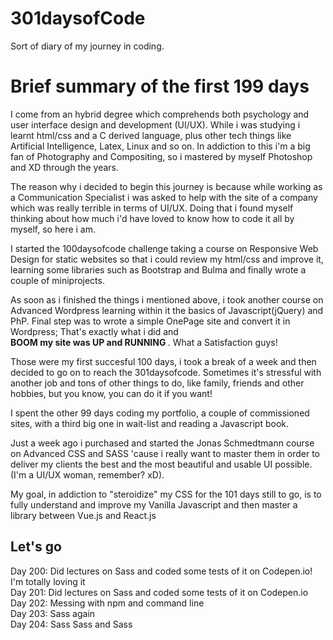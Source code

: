 # 301daysofCode
Sort of diary of my journey in coding. 

<h1>Brief summary of the first 199 days</h1>
<p>I come from an hybrid degree which comprehends both psychology and user interface design and development (UI/UX). While i was studying i learnt html/css and a C derived language, plus other tech things like Artificial Intelligence, Latex, Linux and so on. 
In addiction to this i'm a big fan of Photography and Compositing, so i mastered by myself Photoshop and XD through the years. 

The reason why i decided to begin this journey is because while working as a Communication Specialist i was asked to help with the site of a company which was really terrible in terms of UI/UX. Doing that i found myself thinking about how much i'd have loved to know how to code it all by myself, so here i am. 

I started the 100daysofcode challenge taking a course on Responsive Web Design for static websites so that i could review my html/css and improve it, learning some libraries such as Bootstrap and Bulma and finally wrote a couple of miniprojects. 

As soon as i finished the things i mentioned above, i took another course on Advanced Wordpress learning within it the basics of Javascript(jQuery) and PhP. Final step was to wrote a simple OnePage site and convert it in Wordpress; That's exactly what i did and <br> <strong> BOOM my site was UP and RUNNING </strong>. What a Satisfaction guys!

Those were my first succesful 100 days, i took a break of a week and then decided to go on to reach the 301daysofcode. Sometimes it's stressful with another job and tons of other things to do, like family, friends and other hobbies, but you know, you can do it if you want!

I spent the other 99 days coding my portfolio, a couple of commissioned sites, with a third big one in wait-list and reading a Javascript book.

Just a week ago i purchased and started the Jonas Schmedtmann course on Advanced CSS and SASS 'cause i really want to master them in order to deliver my clients the best and the most beautiful and usable UI possible. (I'm a UI/UX woman, remember? xD). 

My goal, in addiction to "steroidize" my CSS for the 101 days still to go, is to fully understand and improve my Vanilla Javascript and then master a library between Vue.js and React.js 
</p>

<h2>Let's go </h2>
Day 200: Did lectures on Sass and coded some tests of it on Codepen.io! I'm totally loving it <br>
Day 201: Did lectures on Sass and coded some tests of it on Codepen.io <br>
Day 202: Messing with npm and command line  <br>
Day 203: Sass again  <br>
Day 204: Sass Sass and Sass <br>

